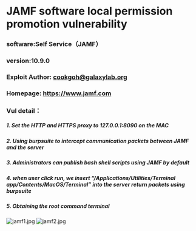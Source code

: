 # JAMF software  local permission promotion vulnerability
### software:Self Service（JAMF）

### version:10.9.0

### Exploit Author: cookgoh@galaxylab.org

### Homepage: https://www.jamf.com


### Vul detail：
##### 1. Set the HTTP and HTTPS proxy to 127.0.0.1:8090 on the MAC
##### 2. Using burpsuite to intercept communication packets between JAMF and the server
##### 3.  Administrators can publish bash shell scripts using JAMF by default
##### 4. when user click run,  we insert “/Applications/Utilities/Terminal app/Contents/MacOS/Terminal”    into the server return packets using burpsuite
##### 5. Obtaining the root command terminal

![jamf1.jpg](https://github.com/PAGalaxyLab/VulInfo/blob/master/JAMF/jamf1.jpg)
![jamf2.jpg](https://github.com/PAGalaxyLab/VulInfo/blob/master/JAMF/jamf2.jpg)
